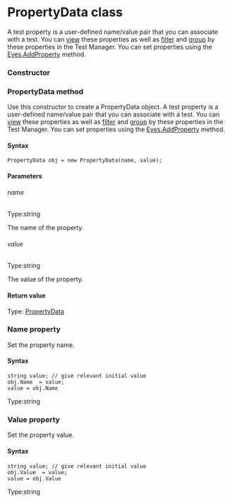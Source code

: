 # PropertyData class
A test property is a user-defined name/value pair that you can associate with a test. You can [view](https://applitools.com/docs/topics/test-manager/viewers/tm-viewer-test-details.html-method) these properties as well as [filter](https://applitools.com/docs/topics/test-manager/pages/page-test-results/test-results-filter.html-method) and [group](https://applitools.com/docs/topics/test-manager/pages/page-test-results/test-results-grouping.html-method) by these properties in the Test Manager. You can set properties using the [Eyes.AddProperty](./eyes#addproperty-method) method.
### Constructor 
### PropertyData method
Use this constructor to create a PropertyData object.
A test property is a user-defined name/value pair that you can associate with a test. You can [view](https://applitools.com/docs/topics/test-manager/viewers/tm-viewer-test-details.html-method) these properties as well as [filter](https://applitools.com/docs/topics/test-manager/pages/page-test-results/test-results-filter.html-method) and [group](https://applitools.com/docs/topics/test-manager/pages/page-test-results/test-results-grouping.html-method) by these properties in the Test Manager. You can set properties using the [Eyes.AddProperty](./eyes#addproperty-method) method.

#### Syntax 
 ``` 
PropertyData obj = new PropertyData(name, value);
 ``` 

 #### Parameters 
 ###### name 
  
 Type:string 
  
 The name of the property. 
  
  ###### value 
  
 Type:string 
  
 The value of the property. 
  
 #### Return value 
Type: [PropertyData](./propertydata)
        

 
 ### Name property
Set the property name.

#### Syntax 
 ``` 
string value; // give relevant initial value
obj.Name  = value;
value = obj.Name
 ``` 
 
 Type:string 
 ### Value property
Set the property value.

#### Syntax 
 ``` 
string value; // give relevant initial value
obj.Value  = value;
value = obj.Value
 ``` 
 
 Type:string